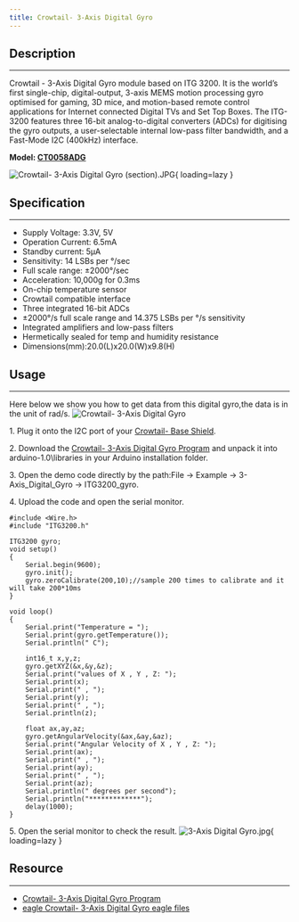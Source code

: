 ```yaml
---
title: Crowtail- 3-Axis Digital Gyro
---
```


## Description
-----------

Crowtail - 3-Axis Digital Gyro module based on ITG 3200. It is the world’s first single-chip, digital-output, 3-axis MEMS motion processing gyro optimised for gaming, 3D mice, and motion-based remote control applications for Internet connected Digital TVs and Set Top Boxes. The ITG-3200 features three 16-bit analog-to-digital converters (ADCs) for digitising the gyro outputs, a user-selectable internal low-pass filter bandwidth, and a Fast-Mode I2C (400kHz) interface.

**Model: [CT0058ADG ](http://www.elecrow.com/crowtail-3axis-digital-gyro-p-1519.html)**

![Crowtail- 3-Axis Digital Gyro (section).JPG](https://wiki.elecrow.com/images/thumb/f/fb/Crowtail-_3-Axis_Digital_Gyro_%28section%29.JPG/400px-Crowtail-_3-Axis_Digital_Gyro_%28section%29.JPG){ loading=lazy }

## Specification
-------------

- Supply Voltage: 3.3V, 5V
- Operation Current: 6.5mA
- Standby current: 5μA
- Sensitivity: 14 LSBs per °/sec
- Full scale range: ±2000°/sec
- Acceleration: 10,000g for 0.3ms
- On-chip temperature sensor
- Crowtail compatible interface
- Three integrated 16-bit ADCs
- ±2000°/s full scale range and 14.375 LSBs per °/s sensitivity
- Integrated amplifiers and low-pass filters
- Hermetically sealed for temp and humidity resistance
- Dimensions(mm):20.0(L)x20.0(W)x9.8(H)

## Usage
-----

Here below we show you how to get data from this digital gyro,the data is in the unit of rad/s.
![Crowtail- 3-Axis Digital Gyro](https://wiki.elecrow.com/images/thumb/9/9c/Crowtail-_3-Axis_Digital_Gyro.jpg/495px-Crowtail-_3-Axis_Digital_Gyro.jpg)

1\. Plug it onto the I2C port of your [Crowtail- Base Shield](http://www.elecrow.com/crowtail-base-shield-p-1264.html).

2\. Download the [Crowtail- 3-Axis Digital Gyro Program](../../files/Crowtail-3-Axis-Digital-Gyro-zip.md) and unpack it into arduino-1.0\\libraries in your Arduino installation folder.

3\. Open the demo code directly by the path:File -&gt; Example -&gt; 3-Axis\_Digital\_Gyro -&gt; ITG3200\_gyro.

4\. Upload the code and open the serial monitor.

```
#include <Wire.h>
#include "ITG3200.h"

ITG3200 gyro;
void setup()
{
    Serial.begin(9600);
    gyro.init();
    gyro.zeroCalibrate(200,10);//sample 200 times to calibrate and it will take 200*10ms
}

void loop()
{
    Serial.print("Temperature = ");
    Serial.print(gyro.getTemperature());
    Serial.println(" C");

    int16_t x,y,z;
    gyro.getXYZ(&x,&y,&z);
    Serial.print("values of X , Y , Z: ");
    Serial.print(x);
    Serial.print(" , ");
    Serial.print(y);
    Serial.print(" , ");
    Serial.println(z);

    float ax,ay,az;
    gyro.getAngularVelocity(&ax,&ay,&az);
    Serial.print("Angular Velocity of X , Y , Z: ");
    Serial.print(ax);
    Serial.print(" , ");
    Serial.print(ay);
    Serial.print(" , ");
    Serial.print(az);
    Serial.println(" degrees per second");
    Serial.println("*************");
    delay(1000);
}
```

5\. Open the serial monitor to check the result.
![3-Axis Digital Gyro.jpg](https://wiki.elecrow.com/images/f/f9/3-Axis_Digital_Gyro.jpg){ loading=lazy }

## Resource
--------

- [Crowtail- 3-Axis Digital Gyro Program](../../files/Crowtail-3-Axis-Digital-Gyro-zip.md)
- [eagle Crowtail- 3-Axis Digital Gyro eagle files](../../files/Crowtail-3-Axis-Digital-Gyro-eagle-files-zip.md)